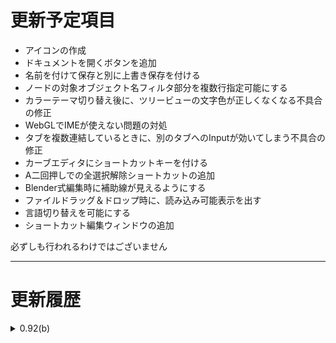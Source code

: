 
# 更新予定項目

* アイコンの作成
* ドキュメントを開くボタンを追加
* 名前を付けて保存と別に上書き保存を付ける
* ノードの対象オブジェクト名フィルタ部分を複数行指定可能にする
* カラーテーマ切り替え後に、ツリービューの文字色が正しくなくなる不具合の修正
* WebGLでIMEが使えない問題の対処
* タブを複数連結しているときに、別のタブへのInputが効いてしまう不具合の修正
* カーブエディタにショートカットキーを付ける
* A二回押しでの全選択解除ショートカットの追加
* Blender式編集時に補助線が見えるようにする
* ファイルドラッグ＆ドロップ時に、読み込み可能表示を出す
* 言語切り替えを可能にする
* ショートカット編集ウィンドウの追加

<div class="ui compact message">
	<i class="exclamation circle icon"></i>
	必ずしも行われるわけではございません
</div>

---

# 更新履歴

<details>
<summary>0.92(b)</summary>
<ol>
<li>ベータ版公開</li>
</ol>
</details>